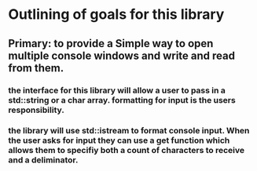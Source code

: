 # Outlining of goals for this library

## **Primary:** to provide a Simple way to open multiple console windows and write and read from them.

### the interface for this library will allow a user to pass in a std::string or a char array. formatting for input is the users responsibility.

### the library will use std::istream to format console input. When the user asks for input they can use a get function which allows them to specifiy both a count of characters to receive and a deliminator.
